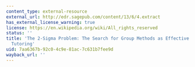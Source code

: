 ```yaml
---
content_type: external-resource
external_url: http://edr.sagepub.com/content/13/6/4.extract
has_external_license_warning: true
license: https://en.wikipedia.org/wiki/All_rights_reserved
status: ''
title: 'The 2-Sigma Problem: The Search for Group Methods as Effective as One-on-One
  Tutoring'
uid: 7aa6367b-92c0-4c9e-81ac-7c631b7fee9d
wayback_url: ''
---
```

